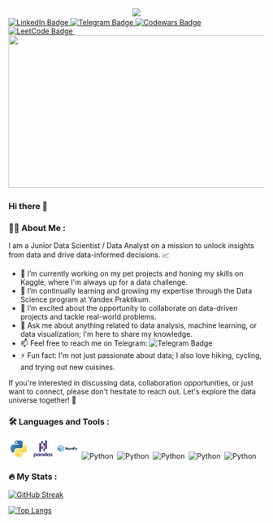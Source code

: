 <div id="header" align="center">
  <img src="https://media.giphy.com/media/M9gbBd9nbDrOTu1Mqx/giphy.gif" width="100"/>
</div>

<div id="badges">
  <a href="https://www.linkedin.com/in/kasym-mankeyev-327842116/">
    <img src="https://img.shields.io/badge/LinkedIn-blue?style=for-the-badge&logo=linkedin&logoColor=white" alt="LinkedIn Badge"/>
<a href="https://t.me/Kasym_Mankeyev">
  <img src="https://img.shields.io/badge/Telegram-blue?style=for-the-badge&logo=telegram&logoColor=white" alt="Telegram Badge"/>
  <a href="https://www.codewars.com/users/Kasym09">
  <img src="https://img.shields.io/badge/CodeWars-red?style=for-the-badge&logo=codewars&logoColor=white" alt="Codewars Badge"/>
  <a href="https://leetcode.com/kasym09/">
  <img src="https://img.shields.io/badge/LeetCode-red?style=for-the-badge&logo=leetcode&logoColor=white" alt="LeetCode Badge"/>

  
</a>

  <img src="https://komarev.com/ghpvc/?username=kasym09&style=flat-square&color=blue" alt=""/>
</div>

<div align="center">
  <img src="https://media.giphy.com/media/dWesBcTLavkZuG35MI/giphy.gif" width="600" height="300"/>
</div>

### Hi there 👋
### :woman_technologist: About Me :

I am a Junior Data Scientist / Data Analyst on a mission to unlock insights from data and drive data-informed decisions. :chart_with_upwards_trend: 

- 🔭 I’m currently working on my pet projects and honing my skills on Kaggle, where I'm always up for a data challenge.
- 🌱 I’m continually learning and growing my expertise through the Data Science program at Yandex Praktikum.
- 👯 I’m excited about the opportunity to collaborate on data-driven projects and tackle real-world problems.
- 💬 Ask me about anything related to data analysis, machine learning, or data visualization; I'm here to share my knowledge.
- 📫 Feel free to reach me on Telegram: <img src="https://img.shields.io/badge/Telegram-blue?style=for-the-badge&logo=telegram&logoColor=white" alt="Telegram Badge"/>
- ⚡ Fun fact: I'm not just passionate about data; I also love hiking, cycling, and trying out new cuisines.

If you're interested in discussing data, collaboration opportunities, or just want to connect, please don't hesitate to reach out. Let's explore the data universe together! 🚀


### :hammer_and_wrench: Languages and Tools :

<div>
  <img src="https://github.com/devicons/devicon/blob/master/icons/python/python-original.svg" title="Python" alt="Python" width="40" height="40"/>&nbsp
  <img src="https://github.com/devicons/devicon/blob/master/icons/pandas/pandas-original-wordmark.svg" title="Pandas" alt="Pandas" width="40" height="40"/>&nbsp
  <img src="https://github.com/devicons/devicon/blob/master/icons/numpy/numpy-original-wordmark.svg" title="Numpy" alt="Numpy" width="40" height="40"/>&nbsp
  <img src="https://camo.githubusercontent.com/96796a43b2c70f9c57f3ad251efd2073b828ab3037e4af502c7c409f9564d2b7/68747470733a2f2f696d672e736869656c64732e696f2f62616467652f4b657261732d2532334430303030302e7376673f7374796c653d666f722d7468652d6261646765266c6f676f3d4b65726173266c6f676f436f6c6f723d7768697465" title="Python" alt="Python" width="80" height="40"/>&nbsp
  <img src="https://camo.githubusercontent.com/5e8b6493343a841ed161f1862e7de688f67ba8809ad0a76a8f04af618ab2c3bf/68747470733a2f2f696d672e736869656c64732e696f2f62616467652f7363696b69742d2d6c6561726e2d2532334637393331452e7376673f7374796c653d666f722d7468652d6261646765266c6f676f3d7363696b69742d6c6561726e266c6f676f436f6c6f723d7768697465" title="Python" alt="Python" width="80" height="40"/>&nbsp
  <img src="https://camo.githubusercontent.com/e70497c8ce44be13c11100d9ca6cd835a78ef716df5b4385c44ada096dec357a/68747470733a2f2f696d672e736869656c64732e696f2f62616467652f53636950792d2532333043353541352e7376673f7374796c653d666f722d7468652d6261646765266c6f676f3d7363697079266c6f676f436f6c6f723d257768697465" title="Python" alt="Python" width="80" height="40"/>&nbsp
  <img src="https://camo.githubusercontent.com/fec001b73f0253a3b7036f8cd5135d35797f0db64e9399903fc62e588e15ef43/68747470733a2f2f696d672e736869656c64732e696f2f62616467652f54656e736f72466c6f772d2532334646364630302e7376673f7374796c653d666f722d7468652d6261646765266c6f676f3d54656e736f72466c6f77266c6f676f436f6c6f723d7768697465" title="Python" alt="Python" width="80" height="40"/>&nbsp
  <img src="https://camo.githubusercontent.com/2f9c3edd9ff2d48dd262b930c3f5faf9d5956ae61661f2df1d4c941f143d36c8/68747470733a2f2f696d672e736869656c64732e696f2f62616467652f506c6f746c792d2532333346344637352e7376673f7374796c653d666f722d7468652d6261646765266c6f676f3d706c6f746c79266c6f676f436f6c6f723d7768697465" title="Python" alt="Python" width="80" height="40"/>&nbsp
</div>

### :fire: My Stats :
[![GitHub Streak](http://github-readme-streak-stats.herokuapp.com?user=kasym09)](https://git.io/streak-stats)

[![Top Langs](https://github-readme-stats.vercel.app/api/top-langs/?username=kasym09&layout=compact&theme=vision-friendly-dark)](https://github.com/anuraghazra/github-readme-stats)
